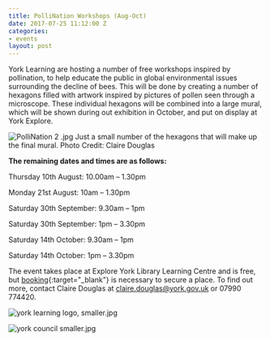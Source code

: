 ```yaml
---
title: PolliNation Workshops (Aug-Oct)
date: 2017-07-25 11:12:00 Z
categories:
- events
layout: post
---
```


York Learning are hosting a number of free workshops inspired by pollination, to help educate the public in global environmental issues surrounding the decline of bees.
This will be done by creating a number of hexagons filled with artwork inspired by pictures of pollen seen through a microscope. These individual hexagons will be combined into a large mural, which will be shown during out exhibition in October, and put on display at York Explore.

![PolliNation 2 .jpg](/uploads/PolliNation%202%20.jpg)
Just a small number of the hexagons that will make up the final mural. Photo Credit: Claire Douglas

**The remaining dates and times are as follows:**

Thursday 10th August: 10.00am – 1.30pm

Monday 21st August: 10am – 1.30pm

Saturday 30th September: 9.30am – 1pm

Saturday 30th September: 1pm – 3.30pm

Saturday 14th October: 9.30am – 1pm

Saturday 14th October: 1pm – 3.30pm

The event takes place at Explore York Library Learning Centre and is free, but [booking](http://www.yortime.org.uk/yortime_home/search.aspx?ddlone=0&ddltwo=0&textfield=pollination&submit=Submit){:target="_blank"}  is necessary to secure a place. To find out more, contact Claire Douglas at claire.douglas@york.gov.uk or 07990 774420.

![york learning logo, smaller.jpg](/uploads/york%20learning%20logo,%20smaller.jpg)

![york council smaller.jpg](/uploads/york%20council%20smaller.jpg)
